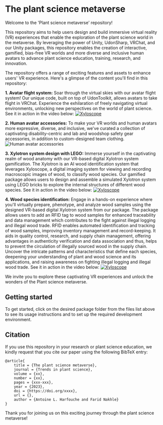 


# The plant science metaverse

Welcome to the 'Plant science metaverse' repository!

This repository aims to help users design and build immersive virtual reality (VR) experiences that enable the exploration of the plant science world in the metaverse. By leveraging the power of Unity, UdonSharp, VRChat, and our Unity packages, this repository enables the creation of interactive, gamified, bias-free VR worlds and more diverse and inclusive human avatars to advance plant science education, training, research, and innovation.

The repository offers a range of exciting features and assets to enhance users' VR experience. Here's a glimpse of the content you'll find in this repository:

**1. Avatar flight system:** Soar through the virtual skies with our avatar flight system! Our unique code, built on top of UdonToolkit, allows avatars to take flight in VRChat. Experience the exhilaration of freely navigating virtual environments, unlocking new perspectives on the world of plant science. See it in action in the video below: 
[![Xyloscope](http://faridnakhle.com/unitus/ToMTIPS/Flight_thumb.png)](http://faridnakhle.com/unitus/ToMTIPS/Flight.mp4)

**2. Human avatar accessories:** To make your VR worlds and human avatars more expressive, diverse, and inclusive, we've curated a collection of captivating disability-centric and lab and woodshop safety gear accessories, in addition to custom-designed team clothing.
![Human avatar accessories](http://faridnakhle.com/unitus/ToMTIPS/avatars.png)

**3. Xylotron system design with LEGO:** Immerse yourself in the captivating realm of wood anatomy with our VR-based digital Xylotron system gamification. The Xylotron is an AI wood identification system that leverages Xyloscope, a digital imaging system for viewing and recording macroscopic images of wood, to classify wood species. Our gamified package allows users to design and assemble a simulated Xylotron system using LEGO bricks to explore the internal structures of different wood species. See it in action in the video below: 
[![Xyloscope](http://faridnakhle.com/unitus/ToMTIPS/Xyloscope_Assembly_thumb.png)](http://faridnakhle.com/unitus/ToMTIPS/Xyloscope_Assembly.mp4)

**4. Wood species identification:** Engage in a hands-on experience where you'll virtually prepare, phenotype, and analyze wood samples using the designed VR-based digital Xylotron system from our package. The package allows users to add an RFID tag to wood samples for enhanced traceability and data management which contributes to the fight against illegal logging and illegal wood trade. RFID enables automated identification and tracking of wood samples, improving inventory management and record-keeping. It aids in quality control, research, and supply chain management, offering advantages in authenticity verification and data association and thus, helps to prevent the circulation of illegally sourced wood in the supply chain. Uncover the intricate patterns and characteristics that define each species, deepening your understanding of plant and wood science and its applications, and raising awareness on fighting illegal logging and illegal wood trade.  See it in action in the video below: [![Xyloscope](http://faridnakhle.com/unitus/ToMTIPS/Xylotron_thumb.png)](http://faridnakhle.com/unitus/ToMTIPS/Xylotron_functional.mp4)

We invite you to explore these captivating VR experiences and unlock the wonders of the Plant science metaverse.

## Getting started

To get started, click on the desired package folder from the files list above to see its usage instructions and to set up the required development environment.

## Citation

If you use this repository in your research or plant science education, we kindly request that you cite our paper using the following BibTeX entry:

```
@article{
	title = {The plant science metaverse},
	journal = {Trends in plant science},
	volume = {xx},
	number = {xx},
	pages = {xxx-xxx},
	year = {2023},
	doi = {https://doi.org/xxxx},
	url = {},
	author = {Antoine L. Harfouche and Farid Nakhle}
}
```

Thank you for joining us on this exciting journey through the plant science metaverse!